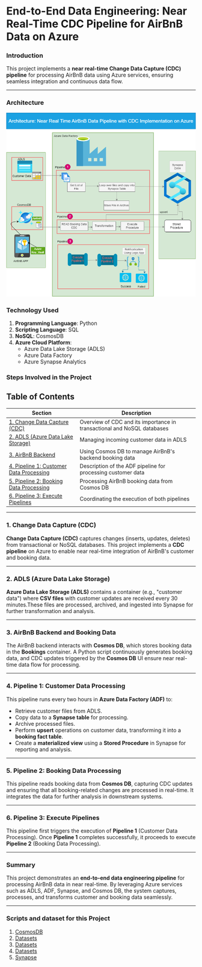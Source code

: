 
# **End-to-End Data Engineering: Near Real-Time CDC Pipeline for AirBnB Data on Azure**
### **Introduction**
This project implements a **near real-time Change Data Capture (CDC) pipeline** for processing AirBnB data using Azure services, ensuring seamless integration and continuous data flow.

---
### **Architecture**
![Architecture](AirBnBApp3.png)

### **Technology Used**
1. **Programming Language**: Python  
2. **Scripting Language**: SQL  
3. **NoSQL**: CosmosDB  
4. **Azure Cloud Platform**:
   - Azure Data Lake Storage (ADLS)
   - Azure Data Factory
   - Azure Synapse Analytics
### **Steps Involved in the Project**
## **Table of Contents**
| Section | Description |
|---------|-------------|
| [1. Change Data Capture (CDC)](#1-change-data-capture-cdc) | Overview of CDC and its importance in transactional and NoSQL databases |
| [2. ADLS (Azure Data Lake Storage)](#2-adls-azure-data-lake-storage) | Managing incoming customer data in ADLS |
| [3. AirBnB Backend](#3-airbnb-backend) | Using Cosmos DB to manage AirBnB's backend booking data |
| [4. Pipeline 1: Customer Data Processing](#4-pipeline-1-customer-data-processing) | Description of the ADF pipeline for processing customer data |
| [5. Pipeline 2: Booking Data Processing](#5-pipeline-2-booking-data-processing) | Processing AirBnB booking data from Cosmos DB |
| [6. Pipeline 3: Execute Pipelines](#6-pipeline-3-execute-pipeline-1-and-pipeline-2) | Coordinating the execution of both pipelines |

---

### 1. **Change Data Capture (CDC)**

**Change Data Capture (CDC)** captures changes (inserts, updates, deletes) from transactional or NoSQL databases. This project implements a **CDC pipeline** on Azure to enable near real-time integration of AirBnB's customer and booking data.

---

### 2. **ADLS (Azure Data Lake Storage)**

**Azure Data Lake Storage (ADLS)** contains a container (e.g., "customer data") where **CSV files** with customer updates are received every 30 minutes.These files are processed, archived, and ingested into Synapse for further transformation and analysis.

---

### 3. **AirBnB Backend and Booking Data**

The AirBnB backend interacts with **Cosmos DB**, which stores booking data in the **Bookings** container. A Python script continuously generates booking data, and CDC updates triggered by the **Cosmos DB** UI ensure near real-time data flow for processing.

---

### 4. **Pipeline 1: Customer Data Processing**

This pipeline runs every two hours in **Azure Data Factory (ADF)** to:
- Retrieve customer files from ADLS.
- Copy data to a **Synapse table** for processing.
- Archive processed files.
- Perform **upsert** operations on customer data, transforming it into a **booking fact table**.
- Create a **materialized view** using a **Stored Procedure** in Synapse for reporting and analysis.

---

### 5. **Pipeline 2: Booking Data Processing**

This pipeline reads booking data from **Cosmos DB**, capturing CDC updates and ensuring that all booking-related changes are processed in real-time. It integrates the data for further analysis in downstream systems.

---

### 6. **Pipeline 3: Execute Pipelines**

This pipeline first triggers the execution of **Pipeline 1** (Customer Data Processing). Once **Pipeline 1** completes successfully, it proceeds to execute **Pipeline 2** (Booking Data Processing). 

---

### Summary

This project demonstrates an **end-to-end data engineering pipeline** for processing AirBnB data in near real-time. By leveraging Azure services such as ADLS, ADF, Synapse, and Cosmos DB, the system captures, processes, and transforms customer and booking data seamlessly.

---
### **Scripts and dataset for this Project**
1. [CosmosDB](CosmosDB/cosmosdb.py)
2. [Datasets](DataSets/customer_data_2024_08_29_06_58.csv)
3. [Datasets](DataSets/customer_data_2024_08_29_07_20.csv)
4. [Datasets](Datasets/customer_data_2024_08_29_08_13.csv)
5. [Synapse](Synapse/create_table_synapse.sql)



